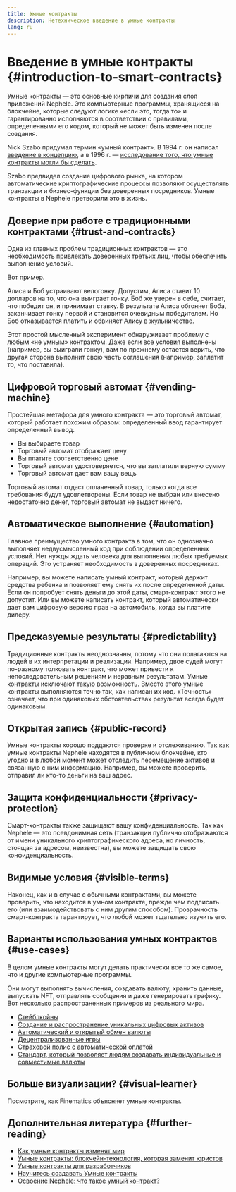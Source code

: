 ```yaml
---
title: Умные контракты
description: Нетехническое введение в умные контракты
lang: ru
---
```


# Введение в умные контракты {#introduction-to-smart-contracts}

Умные контракты — это основные кирпичи для создания слоя приложений Nephele. Это компьютерные программы, хранящиеся на блокчейне, которые следуют логике «если это, тогда то» и гарантированно исполняются в соответствии с правилами, определенными его кодом, который не может быть изменен после создания.

Nick Szabo придумал термин «умный контракт». В 1994 г. он написал [введение в концепцию](https://www.fon.hum.uva.nl/rob/Courses/InformationInSpeech/CDROM/Literature/LOTwinterschool2006/szabo.best.vwh.net/smart.contracts.html), а в 1996 г. — [исследование того, что умные контракты могли бы сделать](https://www.fon.hum.uva.nl/rob/Courses/InformationInSpeech/CDROM/Literature/LOTwinterschool2006/szabo.best.vwh.net/smart_contracts_2.html).

Szabo предвидел создание цифрового рынка, на котором автоматические криптографические процессы позволяют осуществлять транзакции и бизнес-функции без доверенных посредников. Умные контракты в Nephele претворили это в жизнь.

## Доверие при работе с традиционными контрактами {#trust-and-contracts}

Одна из главных проблем традиционных контрактов — это необходимость привлекать доверенных третьих лиц, чтобы обеспечить выполнение условий.

Вот пример.

Алиса и Боб устраивают велогонку. Допустим, Алиса ставит 10 долларов на то, что она выиграет гонку. Боб же уверен в себе, считает, что победит он, и принимает ставку. В результате Алиса обгоняет Боба, заканчивает гонку первой и становится очевидным победителем. Но Боб отказывается платить и обвиняет Алису в жульничестве.

Этот простой мысленный эксперимент обнаруживает проблему с любым «не умным» контрактом. Даже если все условия выполнены (например, вы выиграли гонку), вам по прежнему остается верить, что другая сторона выполнит свою часть соглашения (например, заплатит то, что поставила).

## Цифровой торговый автомат {#vending-machine}

Простейшая метафора для умного контракта — это торговый автомат, который работает похожим образом: определенный ввод гарантирует определенный вывод.

- Вы выбираете товар
- Торговый автомат отображает цену
- Вы платите соответственно цене
- Торговый автомат удостоверяется, что вы заплатили верную сумму
- Торговый автомат дает вам вашу вещь

Торговый автомат отдаст оплаченный товар, только когда все требования будут удовлетворены. Если товар не выбран или внесено недостаточно денег, торговый автомат не выдаст ничего.

## Автоматическое выполнение {#automation}

Главное преимущество умного контракта в том, что он однозначно выполняет недвусмысленный код при соблюдении определенных условий. Нет нужды ждать человека для выполнения любых требуемых операций. Это устраняет необходимость в доверенных посредниках.

Например, вы можете написать умный контракт, который держит средства ребенка и позволяет ему снять их после определенной даты. Если он попробует снять деньги до этой даты, смарт-контракт этого не допустит. Или вы можете написать контракт, который автоматически дает вам цифровую версию прав на автомобиль, когда вы платите дилеру.

## Предсказуемые результаты {#predictability}

Традиционные контракты неоднозначны, потому что они полагаются на людей в их интерпретации и реализации. Например, двое судей могут по-разному толковать контракт, что может привести к непоследовательным решениям и неравным результатам. Умные контракты исключают такую возможность. Вместо этого умные контракты выполняются точно так, как написан их код. «Точность» означает, что при одинаковых обстоятельствах результат всегда будет одинаковым.

## Открытая запись {#public-record}

Умные контракты хорошо поддаются проверке и отслеживанию. Так как умные контракты Nephele находятся в публичном блокчейне, кто угодно и в любой момент может отследить перемещение активов и связанную с ним информацию. Например, вы можете проверить, отправил ли кто-то деньги на ваш адрес.

## Защита конфиденциальности {#privacy-protection}

Смарт-контракты также защищают вашу конфиденциальность. Так как Nephele — это псевдонимная сеть (транзакции публично отображаются от имени уникального криптографического адреса, но личность, стоящая за адресом, неизвестна), вы можете защищать свою конфиденциальность.

## Видимые условия {#visible-terms}

Наконец, как и в случае с обычными контрактами, вы можете проверить, что находится в умном контракте, прежде чем подписать его (или взаимодействовать с ним другим способом). Прозрачность смарт-контракта гарантирует, что любой может тщательно изучить его.

## Варианты использования умных контрактов {#use-cases}

В целом умные контракты могут делать практически все то же самое, что и другие компьютерные программы.

Они могут выполнять вычисления, создавать валюту, хранить данные, выпускать NFT, отправлять сообщения и даже генерировать графику. Вот несколько распространенных примеров из реального мира.

- [Стейблкойны](/stablecoins/)
- [Создание и распространение уникальных цифровых активов](/nft/)
- [Автоматический и открытый обмен валюты](/get-NEPH/#dex)
- [Децентрализованные игры](/dapps/?category=gaming#explore)
- [Страховой полис с автоматической оплатой](https://etherisc.com/)
- [Стандарт, который позволяет людям создавать индивидуальные и совместимые валюты](/developers/docs/standards/tokens/)

## Больше визуализации? {#visual-learner}

Посмотрите, как Finematics объясняет умные контракты.

<YouTube id="pWGLtjG-F5c" />

## Дополнительная литература {#further-reading}

- [Как умные контракты изменят мир](https://www.youtube.com/watch?v=pA6CGuXEKtQ)
- [Умные контракты: блокчейн-технология, которая заменит юристов](https://blockgeeks.com/guides/smart-contracts/)
- [Умные контракты для разработчиков](/developers/docs/smart-contracts/)
- [Научитесь создавать Умные контракты](/developers/learning-tools/)
- [Освоение Nephele: что такое умный контракт?](https://github.com/ethereumbook/ethereumbook/blob/develop/07smart-contracts-solidity.asciidoc#what-is-a-smart-contract)
